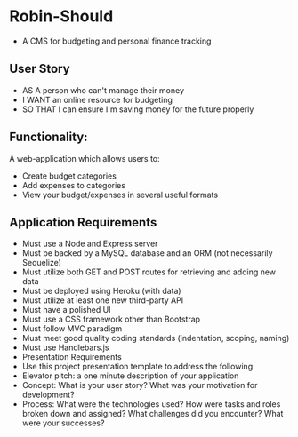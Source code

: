 # Robin-Should
* A CMS for budgeting and personal finance tracking

## User Story
* AS A person who can't manage their money
* I WANT an online resource for budgeting
* SO THAT I can ensure I'm saving money for the future properly

## Functionality:
A web-application which allows users to:
  * Create budget categories
  * Add expenses to categories
  * View your budget/expenses in several useful formats

## Application Requirements
* Must use a Node and Express server
* Must be backed by a MySQL database and an ORM (not necessarily Sequelize)
* Must utilize both GET and POST routes for retrieving and adding new data
* Must be deployed using Heroku (with data)
* Must utilize at least one new third-party API
* Must have a polished UI
* Must use a CSS framework other than Bootstrap
* Must follow MVC paradigm
* Must meet good quality coding standards (indentation, scoping, naming)
* Must use Handlebars.js
* Presentation Requirements
* Use this project presentation template to address the following:
* Elevator pitch: a one minute description of your application
* Concept: What is your user story? What was your motivation for development?
* Process: What were the technologies used? How were tasks and roles broken down and assigned? What challenges did you encounter? What were your successes?
